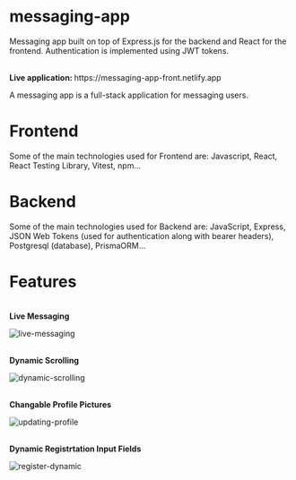 # messaging-app
Messaging app built on top of Express.js for the backend and React for the frontend. Authentication is implemented using JWT tokens.

<br>
<strong>Live application: </strong> https://messaging-app-front.netlify.app
<br>

A messaging app is a full-stack application for messaging users. 

# Frontend
Some of the main technologies used for Frontend are: Javascript, React, React Testing Library, Vitest, npm...


# Backend
Some of the main technologies used for Backend are: JavaScript, Express, JSON Web Tokens (used for authentication along with bearer headers), Postgresql (database), PrismaORM...  

# Features
<br>
<strong>Live Messaging</strong>

![live-messaging](https://github.com/user-attachments/assets/d107039f-8ade-40d6-a771-90987c30ee1d)

<br>
<strong>Dynamic Scrolling</strong>

![dynamic-scrolling](https://github.com/user-attachments/assets/375549d4-025a-45ee-a9f6-68d54c96f03d)

<br>
<strong>Changable Profile Pictures</strong>

![updating-profile](https://github.com/user-attachments/assets/104ba8e7-abf8-488f-af5c-76a8e5b96df7)

<br>
<strong>Dynamic Registrtation Input Fields</strong>

![register-dynamic](https://github.com/user-attachments/assets/48e18fb3-8100-4bd8-a239-76239f7493e7)


